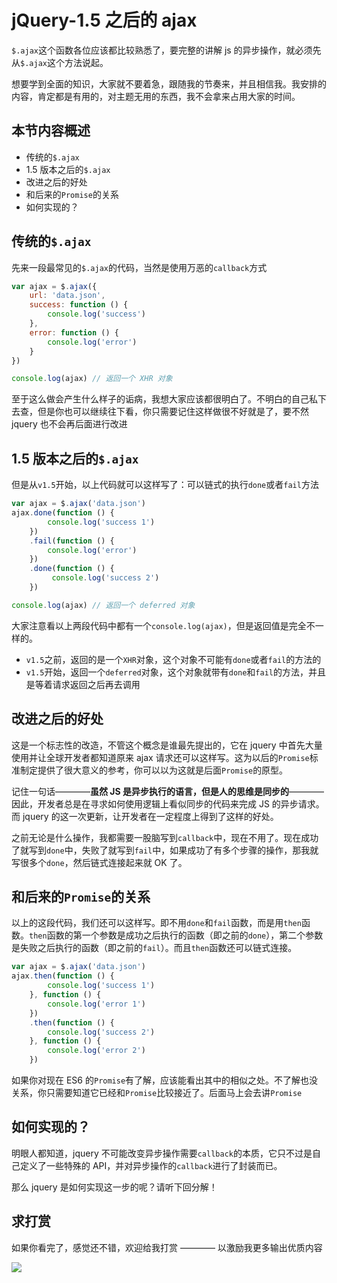 # jQuery-1.5 之后的 ajax

`$.ajax`这个函数各位应该都比较熟悉了，要完整的讲解 js 的异步操作，就必须先从`$.ajax`这个方法说起。

想要学到全面的知识，大家就不要着急，跟随我的节奏来，并且相信我。我安排的内容，肯定都是有用的，对主题无用的东西，我不会拿来占用大家的时间。

## 本节内容概述

- 传统的`$.ajax`
- 1.5 版本之后的`$.ajax`
- 改进之后的好处
- 和后来的`Promise`的关系
- 如何实现的？

## 传统的`$.ajax`

先来一段最常见的`$.ajax`的代码，当然是使用万恶的`callback`方式

```javascript
var ajax = $.ajax({
    url: 'data.json',
    success: function () {
        console.log('success')
    },
    error: function () {
        console.log('error')
    }
})

console.log(ajax) // 返回一个 XHR 对象

```

至于这么做会产生什么样子的诟病，我想大家应该都很明白了。不明白的自己私下去查，但是你也可以继续往下看，你只需要记住这样做很不好就是了，要不然 jquery 也不会再后面进行改进

## 1.5 版本之后的`$.ajax`

但是从`v1.5`开始，以上代码就可以这样写了：可以链式的执行`done`或者`fail`方法

```javascript
var ajax = $.ajax('data.json')
ajax.done(function () {
        console.log('success 1')
    })
    .fail(function () {
        console.log('error')
    })
    .done(function () {
         console.log('success 2')
    })

console.log(ajax) // 返回一个 deferred 对象
```

大家注意看以上两段代码中都有一个`console.log(ajax)`，但是返回值是完全不一样的。

- `v1.5`之前，返回的是一个`XHR`对象，这个对象不可能有`done`或者`fail`的方法的
- `v1.5`开始，返回一个`deferred`对象，这个对象就带有`done`和`fail`的方法，并且是等着请求返回之后再去调用

## 改进之后的好处

这是一个标志性的改造，不管这个概念是谁最先提出的，它在 jquery 中首先大量使用并让全球开发者都知道原来 ajax 请求还可以这样写。这为以后的`Promise`标准制定提供了很大意义的参考，你可以以为这就是后面`Promise`的原型。

记住一句话————**虽然 JS 是异步执行的语言，但是人的思维是同步的**————因此，开发者总是在寻求如何使用逻辑上看似同步的代码来完成 JS 的异步请求。而 jquery 的这一次更新，让开发者在一定程度上得到了这样的好处。

之前无论是什么操作，我都需要一股脑写到`callback`中，现在不用了。现在成功了就写到`done`中，失败了就写到`fail`中，如果成功了有多个步骤的操作，那我就写很多个`done`，然后链式连接起来就 OK 了。

## 和后来的`Promise`的关系

以上的这段代码，我们还可以这样写。即不用`done`和`fail`函数，而是用`then`函数。`then`函数的第一个参数是成功之后执行的函数（即之前的`done`），第二个参数是失败之后执行的函数（即之前的`fail`）。而且`then`函数还可以链式连接。

```javascript
var ajax = $.ajax('data.json')
ajax.then(function () {
        console.log('success 1')
    }, function () {
        console.log('error 1')
    })
    .then(function () {
        console.log('success 2')
    }, function () {
        console.log('error 2')
    })
```

如果你对现在 ES6 的`Promise`有了解，应该能看出其中的相似之处。不了解也没关系，你只需要知道它已经和`Promise`比较接近了。后面马上会去讲`Promise`

## 如何实现的？

明眼人都知道，jquery 不可能改变异步操作需要`callback`的本质，它只不过是自己定义了一些特殊的 API，并对异步操作的`callback`进行了封装而已。

那么 jquery 是如何实现这一步的呢？请听下回分解！

## 求打赏

如果你看完了，感觉还不错，欢迎给我打赏 ———— 以激励我更多输出优质内容

![](http://images2015.cnblogs.com/blog/138012/201702/138012-20170228112237798-1507196643.png)